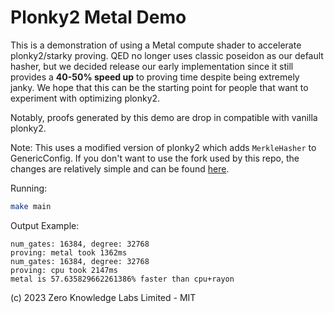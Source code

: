 # Plonky2 Metal Demo

This is a demonstration of using a Metal compute shader to accelerate plonky2/starky proving. QED no longer uses classic poseidon as our default hasher, but we decided release our early implementation since it still provides a **40-50% speed up** to proving time despite being extremely janky.
We hope that this can be the starting point for people that want to experiment with optimizing plonky2.

Notably, proofs generated by this demo are drop in compatible with vanilla plonky2.


Note: This uses a modified version of plonky2 which adds `MerkleHasher` to GenericConfig. 
If you don't want to use the fork used by this repo, the changes are relatively simple and can be found [here](https://github.com/QEDProtocol/plonky2-merkle-config/commit/4dfb8791505210408c6ed4c1e04d173ecc0e7639).


Running:
```bash
make main
```

Output Example:
```
num_gates: 16384, degree: 32768
proving: metal took 1362ms
num_gates: 16384, degree: 32768
proving: cpu took 2147ms
metal is 57.635829662261386% faster than cpu+rayon
```


(c) 2023 Zero Knowledge Labs Limited - MIT

